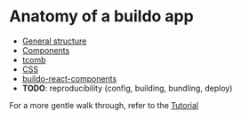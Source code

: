 # Anatomy of a buildo app

- [General structure](./guidelines/1.general_structure.md)
- [Components](./guidelines/2.components.md)
- [tcomb](./guidelines/3.tcomb.md)
- [CSS](./guidelines/4.CSS.md)
- [buildo-react-components](./guidelines/5.buildo-react-components.md)
- **TODO**: reproducibility (config, building, bundling, deploy)

For a more gentle walk through, refer to the [Tutorial](./5.tutorial.md)
